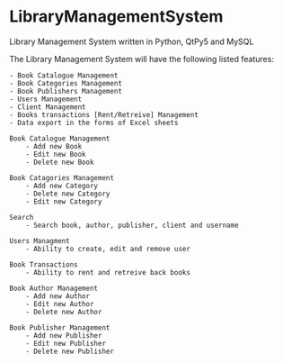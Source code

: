 # LibraryManagementSystem
Library Management System written in Python, QtPy5 and MySQL

The Library Management System will have the following listed features:

	- Book Catalogue Management
	- Book Categories Management
	- Book Publishers Management
	- Users Management
	- Client Management
	- Books transactions [Rent/Retreive] Management
	- Data export in the forms of Excel sheets

	Book Catalogue Management
		- Add new Book
		- Edit new Book
		- Delete new Book
	
	Book Catagories Management
		- Add new Category
		- Delete new Category
		- Edit new Category
	
	Search
		- Search book, author, publisher, client and username
	 
	Users Managment
		- Ability to create, edit and remove user 
	
	Book Transactions
		- Ability to rent and retreive back books
	
	Book Author Management
		- Add new Author
		- Edit new Author
		- Delete new Author
	
	Book Publisher Management
		- Add new Publisher
		- Edit new Publisher
		- Delete new Publisher

